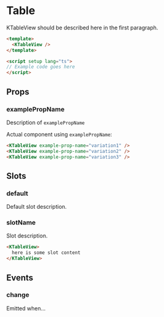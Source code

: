 # Table

KTableView should be described here in the first paragraph.

<KTableView />

```html
<template>
  <KTableView />
</template>

<script setup lang="ts">
// Example code goes here
</script>
```

## Props

### examplePropName

Description of `examplePropName`

Actual component using `examplePropName`:

<KTableView :example-prop-name="true" />

```html
<KTableView example-prop-name="variation1" />
<KTableView example-prop-name="variation2" />
<KTableView example-prop-name="variation3" />
```

## Slots

### default

Default slot description.

### slotName

Slot description.

```html
<KTableView>
  here is some slot content
</KTableView>
```

## Events

### change

Emitted when...

<script setup lang="ts">
// Docs page script code goes here
</script>
